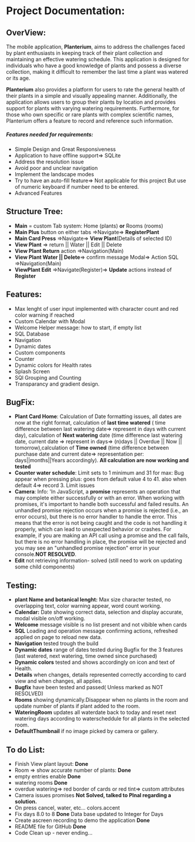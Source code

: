 # Project Documentation:

## OverView:

The mobile application, **Planterium**, aims to address the challenges faced by plant enthusiasts in keeping track of their plant collection and maintaining an effective watering schedule. This application is designed for individuals who have a good knowledge of plants and possess a diverse collection, making it difficult to remember the last time a plant was watered or its age.

**Planterium** also provides a platform for users to rate the general health of their plants in a simple and visually appealing manner. Additionally, the application allows users to group their plants by location and provides support for plants with varying watering requirements. Furthermore, for those who own specific or rare plants with complex scientific names, Planterium offers a feature to record and reference such information.

##### Features needed for requirements:

- Simple Design and Great Responsiveness
- Application to have offline support=> SQLite
- Address the resolution issue
- Avoid poor and unclear navigation
- Implement the landscape modes
- Try to have an auto-fill feature=> Not applicable for this project But use of numeric keyboard if number need to be entered.
- Advanced Features

## Structure Tree:

- **Main** = custom Tab system: Home (plants) **or** Rooms (rooms)
- **Main Plus** button on either tabs =>Navigate=> **RegisterPlant**
- **Main Card Press** =>Navigate=> **View Plant**(Details of selected ID)
- **View Plant** => return || Water || Edit || Delete
- **View Plant Return** action =>Navigation(Main)
- **View Plant Water || Delete**=> confirm message Modal=> Action SQL =>Navigation(Main)
- **ViewPlant Edit** =>Navigate(Register)=> **Update** actions instead of **Register**

## Features:

- Max lenght of user input implemented with character count and red color warning if reached
- Custom Calendar with Modal
- Welcome Helper message: how to start, if empty list
- SQL Database
- Navigation
- Dynamic dates
- Custom components
- Counter
- Dynamic colors for Health rates
- Splash Screen
- SQl Grouping and Counting
- Transparancy and gradient design.

## BugFix:

- **Plant Card Home**: Calculation of Date formatting issues, all dates are now at the right format, calculation of **last time watered** ( time difference between last watering date=> represent in days with current day), calculation of **Next watering** date (time difference last watering date, current date => represent in days=> (n)days || Overdue || Now || tomorrow),calculation of **Time owned** (time difference between purchase date and current date=> representation per: days||months||Years accordingly).
  **All calculation are now working and tested**
- **Counter water schedule**: Limit sets to 1 minimum and 31 for max: Bug appear when pressing plus: goes from default value 4 to 41. also when default 4=> record 3. Limit issues
- **Camera**:
  Info: 'In JavaScript, a **promise** represents an operation that may complete either successfully or with an error. When working with promises, it's important to handle both successful and failed results. An unhandled promise rejection occurs when a promise is rejected (i.e., an error occurs), but there is no error handler to handle the error. This means that the error is not being caught and the code is not handling it properly, which can lead to unexpected behavior or crashes.
  For example, if you are making an API call using a promise and the call fails, but there is no error handling in place, the promise will be rejected and you may see an "unhandled promise rejection" error in your console.**NOT RESOLVED**.
- **Edit** not retrieving information- solved (still need to work on updating some child components)

## Testing:

- **plant Name and botanical lenght:** Max size character tested, no overlapping text, color warning appear, word count working.
- **Calendar:** Date showing correct data, selection and display accurate, modal visible on/off working.
- **Welcome** message visible is no list present and not vibible when cards
- **SQL** Loading and operation message confirming actions, refreshed applied on page to reload new data.
- **Navigation** tested trough the build
- **Dynamic dates** range of dates tested during Bugfix for the 3 features (last watered, next watering, time owned since purchased)
- **Dynamic colors** tested and shows accordingly on icon and text of Health.
- **Details** when changes, details represented correctly according to card view and when changes, all applies.
- **Bugfix** have been tested and passed( Unless marked as NOT RESOLVED)
- **Rooms** showing dynamically.Disappear when no plants in the room and update number of plants if plant added to the room.
- **WateringRoom** updates all waterdate back to today and reset next watering days according to waterscheddule for all plants in the selected room.
- **DefaultThumbnail** if no image picked by camera or gallery.

## To do List:

- Finish View plant layout: **Done**
- Room => show accurate number of plants: **Done**
- empty entries enable **Done**
- watering rooms **Done**
- overdue watering=> red border of cards or red tint=> custom attributes
- Camera issues promises **Not Solved, talked to PInal regarding a solution.**
- On press cancel, water, etc... colors.accent
- Fix days 8.0 to 8 **Done** Data base updated to Integer for Days
- Create ascreen recording to demo the application **Done**
- README file for GitHub **Done**
- Code Clean up - never ending...
